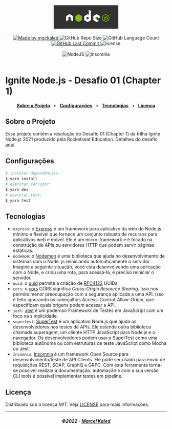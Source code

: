 <!-- markdownlint-disable MD010 -->
<!-- markdownlint-disable MD033 -->
<!-- markdownlint-disable MD041 -->

<div align="center">
   <img alt="Node.js" src=".github/assets/nodejs-logo.jpg" width="40%"/>
</div>
<br>

<div align="center">
   <a href="https://github.com/mgckaled">
      <img alt="Made by mgckaled" src="https://img.shields.io/badge/made%20by-mgckaled-yellow">
   </a>
   <img alt="GitHub Repo Size" src="https://img.shields.io/github/repo-size/mgckaled/ignite-nodejs-c1-d1_conceitos">
   <img alt="GitHub Language Count" src="https://img.shields.io/github/languages/count/mgckaled/ignite-nodejs-c1-d1_conceitos">
   <a href="https://github.com/mgckaled/ignite-nodejs-c1-d1_conceitos/commits/main">
      <img alt="GitHub Last Commit" src="https://img.shields.io/github/last-commit/mgckaled/ignite-nodejs-c1-d1_conceitos">
   </a>
   <img alt="license" src="https://img.shields.io/github/license/mgckaled/ignite-nodejs-c1-d1_conceitos">
</div>
<br>

<div align="center">
  <a>
    <img alt="NodeJS" src="https://img.shields.io/badge/node.js-6DA55F?style=for-the-badge&logo=node.js&logoColor=white"/>
    <img alt="Insomnia" src="https://img.shields.io/badge/Insomnia-black?style=for-the-badge&logo=insomnia&logoColor=5849BE"/>
  <a/>
</div>

<br>

# Ignite Node.js - Desafio 01 (Chapter 1)

<div align="center">

[**Sobre o Projeto**](#sobre-o-projeto) &nbsp;&nbsp;**•**&nbsp;&nbsp;
[**Configurações**](#configurações) &nbsp;&nbsp;**•**&nbsp;&nbsp;
[**Tecnologias**](#tecnologias) &nbsp;&nbsp;**•**&nbsp;&nbsp;
[**Licença**](#licença)

</div>

## Sobre o Projeto

Esse projeto contém a resolução do Desafio 01 (Chapter 1) da trilha Ignite Node.js 2021 produzido pela Rocketseat Education. Detalhes do desafio [aqui](https://www.notion.so/Desafio-01-Conceitos-do-Node-js-59ccb235aecd43a6a06bf09a24e7ede8).

## Configurações

```bash
# instalar dependências:
$ yarn install
# executar servidor:
$ yarn dev
# executar test:
$ yarn test
```

## Tecnologias

- `express`: o [Express](https://expressjs.com/pt-br/) é um framework para aplicativo da web do Node.js mínimo e flexível que fornece um conjunto robusto de recursos para aplicativos web e móvel. Ele é um micro-framework e é focado na construção de APIs ou servidores HTTP que podem servir páginas estáticas.
- `nodemon`: o [Nodemon](https://www.npmjs.com/package/nodemon) é uma biblioteca que ajuda no desenvolvimento de sistemas com o Node. js reiniciando automaticamente o servidor. Imagine a seguinte situação, você está desenvolvendo uma aplicação com o Node, e criou uma rota, para acessá-la, é preciso reiniciar o servidor.
- `uuid`: o [uuid](https://www.npmjs.com/package/uuid) permite a criação de [RFC4122](https://www.ietf.org/rfc/rfc4122.txt) UUIDs
- `cors`: o [cors](https://www.npmjs.com/package/cors) CORS significa _Cross-Origin Resource Sharing_. Isso nos permite menor preocupação com a segurança aplicada a uma API. Isso é feito ignorando os cabeçalhos Access-Control-Allow-Origin, que especificam quais origens podem acessar a API.
- `jest`: [Jest](https://jestjs.io/pt-BR/) é um poderoso Framework de Testes em JavaScript com um foco na simplicidade.
- `supertest`: [SuperTest](https://www.npmjs.com/package/supertest) é um aplicativo Node.js que ajuda os desenvolvedores nos testes de APIs. Ele estende outra biblioteca chamada superagent, um cliente HTTP JavaScript para Node.js e o navegador. Os desenvolvedores podem usar o SuperTest como uma biblioteca autônoma ou com estruturas de teste JavaScript como Mocha ou Jest.
- `Insomnia`: [Insomnia](https://insomnia.rest/) é um framework Open Source para desenvolvimento/teste de API Clients. Ele pode ser usado para envio de requisições REST, SOAP, GraphQ e GRPC. Com esta ferramenta torna-se possível realizar a documentação, automação e com a sua versão CLI tools é possível implementar testes em pipeline.

## Licença

Distribuído sob a licença _MIT_. Veja [LICENSE](LICENSE) para mais informações.

---

<h5 align="center">
  &copy;2022 - <a href="https://github.com/mgckaled/">Marcel Kaled</a>
</h5>
